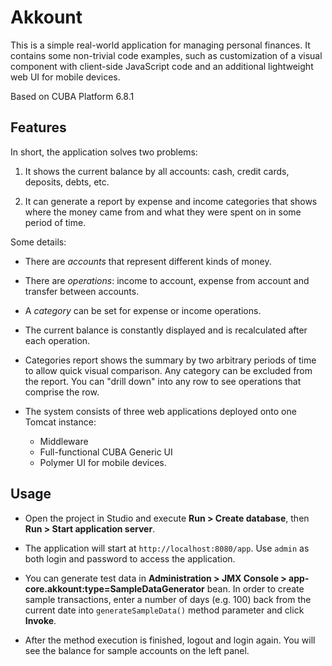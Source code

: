 Akkount
=======

This is a simple real-world application for managing personal finances. It contains some non-trivial code examples, such as customization of a visual component with client-side JavaScript code and an additional lightweight web UI for mobile devices.

Based on CUBA Platform 6.8.1

Features
--------

In short, the application solves two problems:

 1. It shows the current balance by all accounts: cash, credit cards, deposits, debts, etc.

 2. It can generate a report by expense and income categories that shows where the money came from and what they were spent on in some period of time.

Some details:

* There are _accounts_ that represent different kinds of money.

* There are _operations_: income to account, expense from account and transfer between accounts.

* A _category_ can be set for expense or income operations.

* The current balance is constantly displayed and is recalculated after each operation.

* Categories report shows the summary by two arbitrary periods of time to allow quick visual comparison. Any category can be excluded from the report. You can "drill down" into any row to see operations that comprise the row.

* The system consists of three web applications deployed onto one Tomcat instance:   
   
    - Middleware   
    - Full-functional CUBA Generic UI
    - Polymer UI for mobile devices. 

Usage
-----

- Open the project in Studio and execute **Run > Create database**, then **Run > Start application server**. 

- The application will start at `http://localhost:8080/app`. Use `admin` as both login and password to access the application. 

- You can generate test data in **Administration > JMX Console > app-core.akkount:type=SampleDataGenerator** bean. In order to create sample transactions, enter a number of days (e.g. 100) back from the current date into `generateSampleData()` method parameter and click **Invoke**. 

- After the method execution is finished, logout and login again. You will see the balance for sample accounts on the left panel.

